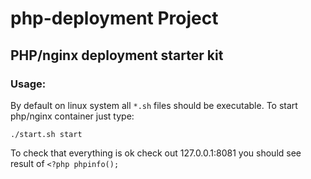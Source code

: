# php-deployment Project

## PHP/nginx deployment starter kit

### Usage:

By default on linux system all `*.sh` files should be executable. 
To start php/nginx container just type:

`./start.sh start`

To check that everything is ok check out 127.0.0.1:8081 you should see result of `<?php phpinfo();`